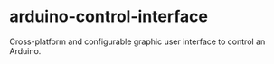 arduino-control-interface
=========================

Cross-platform and configurable graphic user interface to control an Arduino.